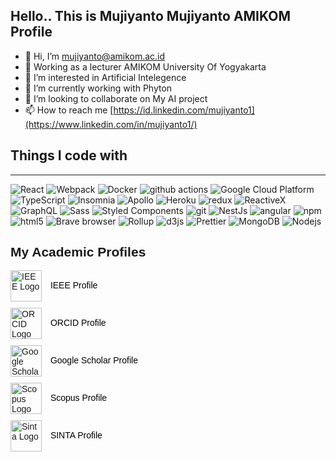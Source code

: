 <h2>Hello.. This is Mujiyanto Mujiyanto AMIKOM Profile</h2>

- 👋 Hi, I’m mujiyanto@amikom.ac.id
- 💞️ Working as a lecturer AMIKOM University Of Yogyakarta
- 👀 I’m interested in Artificial Intelegence
- 🌱 I’m currently working with Phyton
- 💞️ I’m looking to collaborate on My AI project
- 📫 How to reach me [https://id.linkedin.com/mujiyanto1](https://www.linkedin.com/in/mujiyanto1/)

<h2>Things I code with</h2>
<hr>
<p>
  <img alt="React" src="https://img.shields.io/badge/-React-45b8d8?style=flat-square&logo=react&logoColor=white" />
  <img alt="Webpack" src="https://img.shields.io/badge/-Webpack-8DD6F9?style=flat-square&logo=webpack&logoColor=white" /> 
  <img alt="Docker" src="https://img.shields.io/badge/-Docker-46a2f1?style=flat-square&logo=docker&logoColor=white" />
  <img alt="github actions" src="https://img.shields.io/badge/-Github_Actions-2088FF?style=flat-square&logo=github-actions&logoColor=white" />
  <img alt="Google Cloud Platform" src="https://img.shields.io/badge/-Google_Cloud_Platform-1a73e8?style=flat-square&logo=google-cloud&logoColor=white" />
  <img alt="TypeScript" src="https://img.shields.io/badge/-TypeScript-007ACC?style=flat-square&logo=typescript&logoColor=white" />
  <img alt="Insomnia" src="https://img.shields.io/badge/-Insomnia-5849BE?style=flat-square&logo=insomnia&logoColor=white" />
  <img alt="Apollo" src="https://img.shields.io/badge/-Apollo%20GraphQL-311C87?style=flat-square&logo=apollo-graphql&logoColor=white" />
  <img alt="Heroku" src="https://img.shields.io/badge/-Heroku-430098?style=flat-square&logo=heroku&logoColor=white" />
  <img alt="redux" src="https://img.shields.io/badge/-Redux-764ABC?style=flat-square&logo=redux&logoColor=white" />
  <img alt="ReactiveX" src="https://img.shields.io/badge/-RxJs-B7178C?style=flat-square&logo=reactivex&logoColor=white" />
  <img alt="GraphQL" src="https://img.shields.io/badge/-GraphQL-E10098?style=flat-square&logo=graphql&logoColor=white" />
  <img alt="Sass" src="https://img.shields.io/badge/-Sass-CC6699?style=flat-square&logo=sass&logoColor=white" />
  <img alt="Styled Components" src="https://img.shields.io/badge/-Styled_Components-db7092?style=flat-square&logo=styled-components&logoColor=white" />
  <img alt="git" src="https://img.shields.io/badge/-Git-F05032?style=flat-square&logo=git&logoColor=white" />
  <img alt="NestJs" src="https://img.shields.io/badge/-NestJs-ea2845?style=flat-square&logo=nestjs&logoColor=white" />
  <img alt="angular" src="https://img.shields.io/badge/-Angular-DD0031?style=flat-square&logo=angular&logoColor=white" />
  <img alt="npm" src="https://img.shields.io/badge/-NPM-CB3837?style=flat-square&logo=npm&logoColor=white" />
  <img alt="html5" src="https://img.shields.io/badge/-HTML5-E34F26?style=flat-square&logo=html5&logoColor=white" />
  <img alt="Brave browser" src="https://img.shields.io/badge/-Brave_Browser-FB542B?style=flat-square&logo=brave&logoColor=white" />
  <img alt="Rollup" src="https://img.shields.io/badge/-Rollup-EC4A3F?style=flat-square&logo=rollup.js&logoColor=white" />
  <img alt="d3js" src="https://img.shields.io/badge/-D3.js-F9A03C?style=flat-square&logo=d3.js&logoColor=white" />
  <img alt="Prettier" src="https://img.shields.io/badge/-Prettier-F7B93E?style=flat-square&logo=prettier&logoColor=white" />
  <img alt="MongoDB" src="https://img.shields.io/badge/-MongoDB-13aa52?style=flat-square&logo=mongodb&logoColor=white" />
  <img alt="Nodejs" src="https://img.shields.io/badge/-Nodejs-43853d?style=flat-square&logo=Node.js&logoColor=white" />
</p>

<div style="font-family: Arial, sans-serif;">
    <h2>My Academic Profiles</h2>
    <ul style="list-style: none; padding: 0; margin: 0;">
        <li style="margin-bottom: 10px;">
            <img src="https://logonoid.com/images/ieee-logo.png" alt="IEEE Logo" width="50" style="vertical-align: middle; margin-right: 10px;">
            <a href="https://ieeexplore.ieee.org/author/915016739255352" target="_blank" style="text-decoration: none; color: #000;">IEEE Profile</a>
        </li>
        <li style="margin-bottom: 10px;">
            <img src="https://upload.wikimedia.org/wikipedia/commons/thumb/1/14/ORCID_logo.svg/500px-ORCID_logo.svg.png" alt="ORCID Logo" width="50" style="vertical-align: middle; margin-right: 10px;">
            <a href="https://orcid.org/0009-0003-7360-5289" target="_blank" style="text-decoration: none; color: #000;">ORCID Profile</a>
        </li>
        <li style="margin-bottom: 10px;">
            <img src="https://i0.wp.com/waqasalvi.com/wp-content/uploads/2022/11/google-scholar-png-1.png" alt="Google Scholar Logo" width="50" style="vertical-align: middle; margin-right: 10px;">
            <a href="https://scholar.google.co.id/citations?user=AFb7b1oAAAAJ&hl=en" target="_blank" style="text-decoration: none; color: #000;">Google Scholar Profile</a>
        </li>
        <li style="margin-bottom: 10px;">
            <img src="https://upload.wikimedia.org/wikipedia/commons/thumb/2/26/Scopus_logo.svg/640px-Scopus_logo.svg.png" alt="Scopus Logo" width="50" style="vertical-align: middle; margin-right: 10px;">
            <a href="http://www.scopus.com/inward/authorDetails.url?authorID=59308918800&partnerID=MN8TOARS" target="_blank" style="text-decoration: none; color: #000;">Scopus Profile</a>
        </li>
        <li style="margin-bottom: 10px;">
            <img src="https://stpmsantaursula.ac.id/wp-content/uploads/2019/02/sinta_logo-300x107.png" alt="Sinta Logo" width="50" style="vertical-align: middle; margin-right: 10px;">
            <a href="https://sinta.kemdikbud.go.id/authors/profile/6774946" target="_blank" style="text-decoration: none; color: #000;">SINTA Profile</a>
        </li>
    </ul>
</div>



<!---
mujiyantosvc/mujiyantosvc is a ✨ special ✨ repository because its `README.md` (this file) appears on your GitHub profile.
You can click the Preview link to take a look at your changes.
--->
